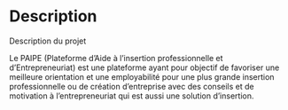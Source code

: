 # Description
Description du projet

Le PAIPE (Plateforme d’Aide à l’insertion professionnelle et d’Entrepreneuriat) est une plateforme ayant pour objectif de favoriser une meilleure orientation et une employabilité pour une plus grande insertion professionnelle ou de création d’entreprise avec des conseils et de motivation à l’entrepreneuriat qui est aussi une solution d’insertion. 
